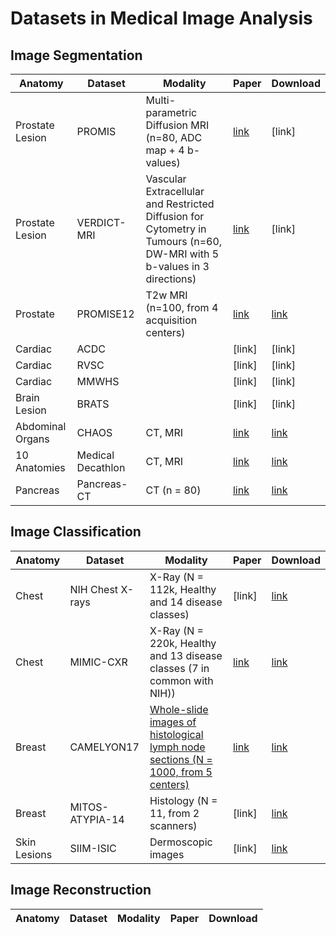 # Datasets in Medical Image Analysis

## Image Segmentation
| Anatomy | Dataset | Modality  | Paper | Download |
| --------| --------|-----------| ----- | ---------|
| Prostate Lesion | PROMIS | Multi-parametric Diffusion MRI (n=80, ADC map + 4 b-values) | [link](https://ieeexplore.ieee.org/stamp/stamp.jsp?arnumber=6729091) | [link] |
| Prostate Lesion | VERDICT-MRI | Vascular Extracellular and Restricted Diffusion for Cytometry in Tumours (n=60, DW-MRI with 5 b-values in 3 directions) | [link](https://archive.ismrm.org/2015/2872.html) | [link] |
| Prostate | PROMISE12 | T2w MRI (n=100, from 4 acquisition centers) | [link](https://www.sciencedirect.com/science/article/pii/S1361841513001734) | [link](https://promise12.grand-challenge.org/) |
| Cardiac | ACDC |  | [link] | [link] |
| Cardiac | RVSC |  | [link] | [link] |
| Cardiac | MMWHS |  | [link] | [link] |
| Brain Lesion | BRATS |  | [link] | [link] |
| Abdominal Organs | CHAOS | CT, MRI | [link](https://www.sciencedirect.com/science/article/pii/S1361841520303145?via%3Dihub) | [link](https://chaos.grand-challenge.org/Download/) |
| 10 Anatomies | Medical Decathlon | CT, MRI | [link](https://arxiv.org/abs/1902.09063) | [link](http://medicaldecathlon.com/) |
| Pancreas | Pancreas-CT | CT (n = 80) | [link](https://arxiv.org/pdf/1506.06448.pdf) | [link](https://wiki.cancerimagingarchive.net/display/public/Pancreas-CT) |


## Image Classification
| Anatomy | Dataset | Modality  | Paper | Download |
| --------| --------|-----------| ----- | ---------|
| Chest | NIH Chest X-rays | X-Ray (N = 112k, Healthy and 14 disease classes) | [link] | [link](https://www.kaggle.com/nih-chest-xrays/data) |
| Chest | MIMIC-CXR | X-Ray (N = 220k, Healthy and 13 disease classes (7 in common with NIH)) | [link](https://www.nature.com/articles/s41597-019-0322-0) | [link](https://github.com/MIT-LCP/mimic-cxr) |
| Breast | CAMELYON17 | [Whole-slide images of histological lymph node sections (N = 1000, from 5 centers)](https://grand-challenge-public.s3.amazonaws.com/f/challenge/80/127ab0bb-f909-48aa-a965-6385bc25ed68/camelyon17_readme.md) | [link](https://ieeexplore.ieee.org/document/8447230) | [link](https://camelyon17.grand-challenge.org/) |
| Breast | MITOS-ATYPIA-14 | Histology (N = 11, from 2 scanners) | [link] | [link](https://mitos-atypia-14.grand-challenge.org/) |
| Skin Lesions | SIIM-ISIC | Dermoscopic images | [link] | [link](https://www.kaggle.com/c/siim-isic-melanoma-classification/overview) |





## Image Reconstruction
| Anatomy | Dataset | Modality  | Paper | Download |
| --------| --------|-----------| ----- | ---------|
